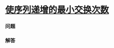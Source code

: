 # [使序列递增的最小交换次数](https://leetcode-cn.com/problems/minimum-swaps-to-make-sequences-increasing)

### 问题

### 解答

```

```

